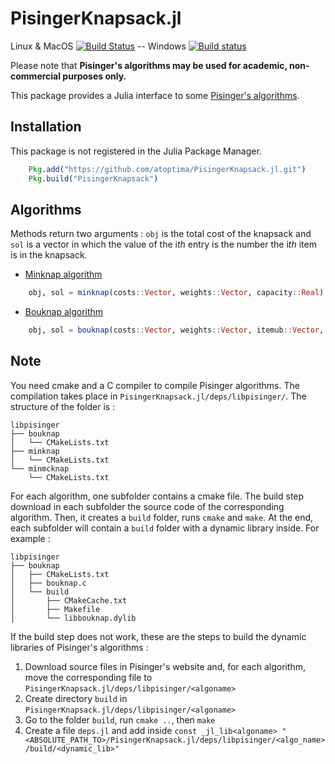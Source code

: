 # PisingerKnapsack.jl

Linux & MacOS
[![Build Status](https://travis-ci.org/atoptima/PisingerKnapsack.jl.svg?branch=master)](https://travis-ci.org/atoptima/PisingerKnapsack.jl)
-- Windows 
[![Build status](https://ci.appveyor.com/api/projects/status/u99j9jm866xarfyp?svg=true)](https://ci.appveyor.com/project/guimarqu/pisingerknapsack-jl)


Please note that **Pisinger's algorithms may be used for academic, non-commercial purposes only.**

This package provides a Julia interface to some [Pisinger's algorithms](http://hjemmesider.diku.dk/~pisinger/codes.html).

## Installation

This package is not registered in the Julia Package Manager.

```julia
    Pkg.add("https://github.com/atoptima/PisingerKnapsack.jl.git")
    Pkg.build("PisingerKnapsack")
```

## Algorithms

Methods return two arguments : `obj` is the total cost of the knapsack and `sol` is a vector
in which the value of the i*th* entry is the number the i*th* item is in the knapsack.

- [Minknap algorithm](http://hjemmesider.diku.dk/~pisinger/minknap.c)

```julia
    obj, sol = minknap(costs::Vector, weights::Vector, capacity::Real)
```

- [Bouknap algorithm](http://hjemmesider.diku.dk/~pisinger/bouknap.c)

```julia
    obj, sol = bouknap(costs::Vector, weights::Vector, itemub::Vector, capacity::Real)
```

## Note
You need cmake and a C compiler to compile Pisinger algorithms. The compilation takes place in `PisingerKnapsack.jl/deps/libpisinger/`. The structure of the folder is : 

```
libpisinger
├── bouknap
│   └── CMakeLists.txt
├── minknap
│   └── CMakeLists.txt
└── minmcknap
    └── CMakeLists.txt
```
For each algorithm, one subfolder contains a cmake file. The build step download in each subfolder the source code of the corresponding algorithm. Then, it creates a `build` folder, runs `cmake` and `make`. At the end, each subfolder will contain a `build` folder with a dynamic library inside. For example :

```
libpisinger
├── bouknap
│   ├── CMakeLists.txt
│   ├── bouknap.c
│   └── build
│       ├── CMakeCache.txt
│       ├── Makefile
│       └── libbouknap.dylib
```

If the build step does not work, these are the 
steps to build the dynamic libraries of Pisinger's algorithms : 

1. Download source files in Pisinger's website and, for each algorithm, move the corresponding file to `PisingerKnapsack.jl/deps/libpisinger/<algoname>`
2. Create directory `build` in `PisingerKnapsack.jl/deps/libpisinger/<algoname>`
3. Go to the folder `build`, run `cmake ..`, then `make`
4. Create a file `deps.jl` and add inside `const _jl_lib<algoname> "<ABSOLUTE_PATH_TO>/PisingerKnapsack.jl/deps/libpisinger/<algo_name>/build/<dynamic_lib>"`